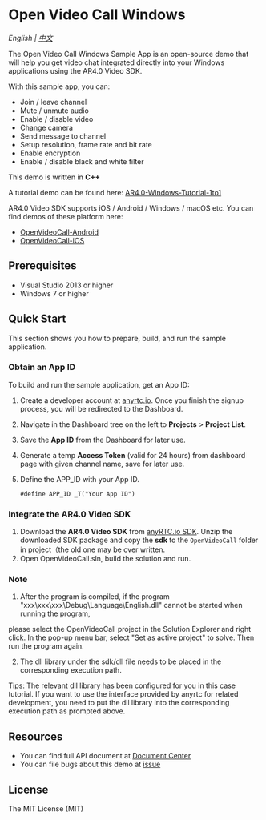# Open Video Call Windows

*English | [中文](README.zh.md)*

The Open Video Call Windows Sample App is an open-source demo that will help you get video chat integrated directly into your Windows applications using the AR4.0 Video SDK.

With this sample app, you can:

- Join / leave channel
- Mute / unmute audio
- Enable / disable video
- Change camera
- Send message to channel
- Setup resolution, frame rate and bit rate
- Enable encryption
- Enable / disable black and white filter

This demo is written in **C++**

A tutorial demo can be found here: [AR4.0-Windows-Tutorial-1to1](https://github.com/anyRTC/ArWinSDK)

AR4.0 Video SDK supports iOS / Android / Windows / macOS etc. You can find demos of these platform here:

- [OpenVideoCall-Android](https://github.com/anyRTC/ArAndroidSDK)
- [OpenVideoCall-iOS](https://github.com/anyRTC/AriOSSDK)

## Prerequisites

- Visual Studio 2013 or higher
- Windows 7 or higher

## Quick Start

This section shows you how to prepare, build, and run the sample application.

### Obtain an App ID

To build and run the sample application, get an App ID:
1. Create a developer account at [anyrtc.io](https://console.anyrtc.io/signin/). Once you finish the signup process, you will be redirected to the Dashboard.
2. Navigate in the Dashboard tree on the left to **Projects** > **Project List**.
3. Save the **App ID** from the Dashboard for later use.
4. Generate a temp **Access Token** (valid for 24 hours) from dashboard page with given channel name, save for later use.

4. Define the APP_ID with your App ID.

    ```
    #define APP_ID _T("Your App ID")
    ```

### Integrate the AR4.0 Video SDK

1. Download the **AR4.0 Video SDK** from [anyRTC.io SDK](https://docs.anyrtc.io/download). Unzip the downloaded SDK package and copy the **sdk** to the `OpenVideoCall` folder in project（the old one may be over written.
2. Open OpenVideoCall.sln, build the solution and run.


### Note

1. After the program is compiled, if the program "xxx\xxx\xxx\Debug\Language\English.dll" cannot be started when running the program, 

please select the OpenVideoCall project in the Solution Explorer and right click. In the pop-up menu bar, select "Set as active project" to solve. Then run the program again.

2. The dll library under the sdk/dll file needs to be placed in the corresponding execution path.

Tips: The relevant dll library has been configured for you in this case tutorial. If you want to use the interface provided by anyrtc for related development, you need to put the dll library into the corresponding execution path as prompted above.

## Resources

- You can find full API document at [Document Center](https://docs.anyrtc.io)
- You can file bugs about this demo at [issue](https://github.com/anyRTC/ArWinSDK/issues)

## License

The MIT License (MIT)
